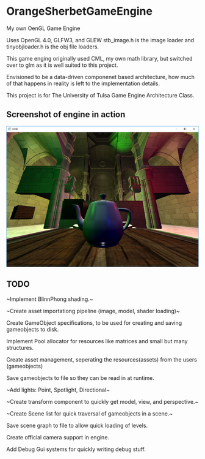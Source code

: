 # OrangeSherbetGameEngine
My own OenGL Game Engine

Uses OpenGL 4.0, GLFW3, and GLEW
stb_image.h is the image loader and tinyobjloader.h is the obj file loaders.

This game enging originally used CML, my own math library, but switched over to glm as it is well suited to this project.

Envisioned to be a data-driven componenet based architecture, how much of that happens in reality is left to the implementation details.

This project is for The University of Tulsa Game Engine Architecture Class.

## Screenshot of engine in action
![](https://github.com/cdgiessen/OrangeSherbetGameEngine/blob/master/ADS%20with%20point%2C%20dir%2C%20and%20spot%20lights%20working.PNG)


## TODO 
~Implement BlinnPhong shading.~

~Create asset importationg pipeline (image, model, shader loading)~

Create GameObject specifications, to be used for creating and saving gameobjects to disk.

Implement Pool allocator for resources like matrices and small but many structures.

Create asset management, seperating the resources(assets) from the users (gameobjects)

Save gameobjects to file so they can be read in at runtime.

~Add lights: Point, Spotlight, Directional~

~Create transform component to quickly get model, view, and perspective.~

~Create Scene list for quick traversal of gameobjects in a scene.~

Save scene graph to file to allow quick loading of levels.

Create official camera support in engine.

Add Debug Gui systems for quickly writing debug stuff.
